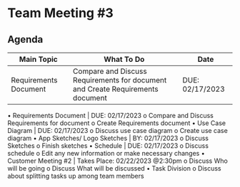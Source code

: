 # Team Meeting #3

## Agenda
|       Main Topic      |                  What To Do                   |       Date      |
| --------------------- | --------------------------------------------- | --------------- |
| Requirements Document | Compare and Discuss Requirements for document and Create Requirements document | DUE: 02/17/2023 |




•	Requirements Document | DUE: 02/17/2023
    o	Compare and Discuss Requirements for document
    o	Create Requirements document 
•	Use Case Diagram | DUE: 02/17/2023
    o	Discuss use case diagram
    o	Create use case diagram
•	App Sketches/ Logo Sketches | BY: 02/17/2023
    o	Discuss Sketches
    o	Finish sketches
•	Schedule | DUE: 02/17/2023
    o	Discuss schedule
    o	Edit any new information or make necessary changes 
•	Customer Meeting #2 | Takes Place: 02/22/2023 @2:30pm
    o	Discuss Who will be going
    o	Discuss What will be discussed
•	Task Division
    o	Discuss about splitting tasks up among team members
